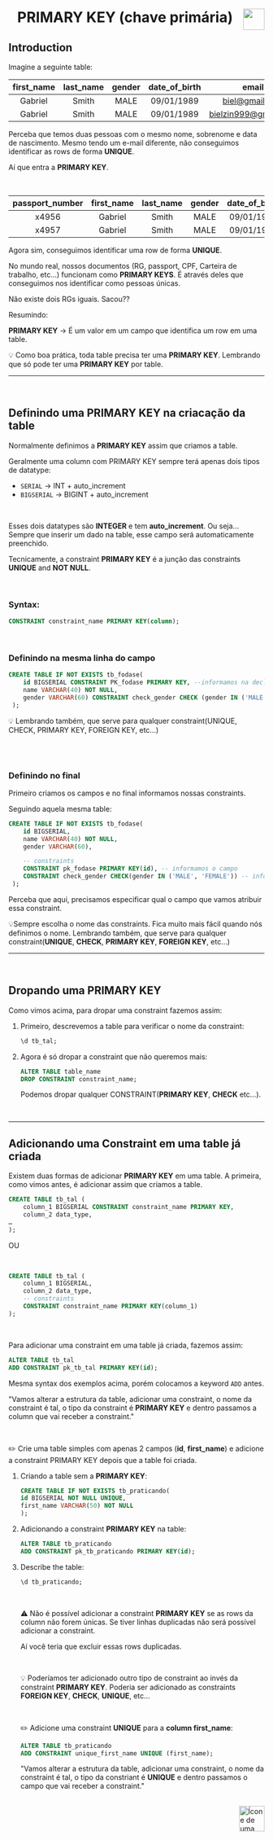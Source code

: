 <h1 align="center"; style="color:">
    PRIMARY KEY (chave primária)
    <img src="https://cdn-icons-png.flaticon.com/512/807/807241.png" width="42px" align="right">
</h1> 

## Introduction


Imagine a seguinte table:

| first_name | last_name | gender | date_of_birth | email |
|:--:|:--:|:--:|:--:|:--:|
| Gabriel | Smith | MALE | 09/01/1989 | biel@gmail.com |
| Gabriel | Smith | MALE | 09/01/1989 | bielzin999@gmail.com |



Perceba que temos duas pessoas com o mesmo nome, sobrenome e data de nascimento. Mesmo tendo um e-mail diferente, não conseguimos identificar as rows de forma **UNIQUE**.

Aí que entra a **PRIMARY KEY**.

<br>

| passport_number | first_name | last_name | gender | date_of_birth | email |
| :---: |:--:|:--:|:--:|:--:|:--:|
| x4956 | Gabriel | Smith | MALE | 09/01/1989 | biel@gmail.com |
| x4957 | Gabriel | Smith | MALE | 09/01/1989 | bielzin999@gmail.com |


Agora sim, conseguimos identificar uma row de forma **UNIQUE**.

No mundo real, nossos documentos (RG, passport, CPF, Carteira de trabalho, etc...) funcionam como **PRIMARY KEYS**. É através deles que conseguimos nos identificar como pessoas únicas.

Não existe dois RGs iguais. Sacou??



Resumindo:

**PRIMARY KEY** -> É um valor em um campo que identifica um row em uma table.

:bulb: Como boa prática, toda table precisa ter uma **PRIMARY KEY**. Lembrando que só pode ter uma **PRIMARY KEY** por table. 

<hr>
<br>

## Definindo uma PRIMARY KEY na criacação da table


Normalmente definimos a **PRIMARY KEY** assim que criamos a table.

Geralmente uma column com PRIMARY KEY sempre terá apenas dois tipos de datatype:

* `SERIAL`  -> INT + auto_increment
* `BIGSERIAL` -> BIGINT + auto_increment

<br>

Esses dois datatypes são **INTEGER** e tem **auto_increment**. Ou seja... Sempre que inserir um dado na table, esse campo será automaticamente preenchido.



Tecnicamente, a constraint **PRIMARY KEY** é a junção das constraints **UNIQUE** and **NOT NULL**.

<br>

### Syntax:

```sql
CONSTRAINT constraint_name PRIMARY KEY(column);
```

<br>

### Definindo na mesma linha do campo


```sql
CREATE TABLE IF NOT EXISTS tb_fodase(
    id BIGSERIAL CONSTRAINT PK_fodase PRIMARY KEY, --informamos na declaracao do campo
    name VARCHAR(40) NOT NULL,
    gender VARCHAR(60) CONSTRAINT check_gender CHECK (gender IN ('MALE', 'FEMALE')) --informamos na declaracao do campo
 );
```
:bulb: Lembrando também, que serve para qualquer constraint(UNIQUE, CHECK, PRIMARY KEY, FOREIGN KEY, etc...)

<br>
<br>

### Definindo no final

Primeiro criamos os campos e no final informamos nossas constraints.

Seguindo aquela mesma table:

```sql
CREATE TABLE IF NOT EXISTS tb_fodase(
    id BIGSERIAL,
    name VARCHAR(40) NOT NULL,
    gender VARCHAR(60),

    -- constraints
    CONSTRAINT pk_fodase PRIMARY KEY(id), -- informamos o campo
    CONSTRAINT check_gender CHECK(gender IN ('MALE', 'FEMALE')) -- informamos direto no check
 ); 
```

Perceba que aqui, precisamos especificar qual o campo que vamos atribuir essa constraint.



💡Sempre escolha o nome das constraints. Fica muito mais fácil quando nós definimos o nome. Lembrando também, que serve para qualquer constraint(**UNIQUE**, **CHECK**, **PRIMARY KEY**, **FOREIGN KEY**, etc...)

<hr>
<br>


## Dropando uma PRIMARY KEY
Como vimos acima, para dropar uma constraint fazemos assim:

1. Primeiro, descrevemos a table para verificar o nome da constraint:

    ```sql
    \d tb_tal;
    ```

2. Agora é só dropar a constraint que não queremos mais:

    ```sql
    ALTER TABLE table_name
    DROP CONSTRAINT constraint_name;
    ```


    Podemos dropar qualquer CONSTRAINT(**PRIMARY KEY**, **CHECK** etc...).

<br>
<hr>



## Adicionando uma Constraint em uma table já criada
Existem duas formas de adicionar **PRIMARY KEY** em uma table. A primeira, como vimos antes, é adicionar assim que criamos a table. 

```sql
CREATE TABLE tb_tal (
    column_1 BIGSERIAL CONSTRAINT constraint_name PRIMARY KEY,
    column_2 data_type,
…
);
```
OU

<br>

```sql
CREATE TABLE tb_tal (
    column_1 BIGSERIAL,
    column_2 data_type,
    -- constraints
    CONSTRAINT constraint_name PRIMARY KEY(column_1)
);
```
<br>

Para adicionar uma constraint em uma table já criada, fazemos assim:


```sql
ALTER TABLE tb_tal 
ADD CONSTRAINT pk_tb_tal PRIMARY KEY(id);
```


Mesma syntax dos exemplos acima, porém colocamos a keyword `ADD` antes.

"Vamos alterar a estrutura da table, adicionar uma constraint, o nome da constraint é tal, o tipo da constraint é **PRIMARY KEY** e dentro passamos a column que vai receber a constraint."

<br>

:pencil2: Crie uma table simples com apenas 2 campos (**id**, **first_name**) e adicione a constraint PRIMARY KEY depois que a table foi criada.


1. Criando a table sem a **PRIMARY KEY**:

    ```sql
    CREATE TABLE IF NOT EXISTS tb_praticando(
    id BIGSERIAL NOT NULL UNIQUE,
    first_name VARCHAR(50) NOT NULL
    );
    ```

2. Adicionando a constraint **PRIMARY KEY** na table:

    ```sql
    ALTER TABLE tb_praticando 
    ADD CONSTRAINT pk_tb_praticando PRIMARY KEY(id);
    ```

3. Describe the table:

    ```sql
    \d tb_praticando;
    ```
    

    <br>

    :warning: Não é possível adicionar a constraint **PRIMARY KEY** se as rows da column não forem únicas. Se tiver linhas duplicadas não será possível adicionar a constraint.

    Aí você teria que excluir essas rows duplicadas.


    <br>

    :bulb: Poderíamos ter adicionado outro tipo de constraint ao invés da constraint **PRIMARY KEY**. Poderia ser adicionado as constraints **FOREIGN KEY**, **CHECK**, **UNIQUE**, etc...

    <br>

    :pencil2: Adicione uma constraint **UNIQUE** para a **column first_name**:

    ```sql
    ALTER TABLE tb_praticando 
    ADD CONSTRAINT unique_first_name UNIQUE (first_name);
    ```

    "Vamos alterar a estrutura da  table, adicionar uma constraint, o nome da constraint é tal, o tipo da constriant é **UNIQUE** e dentro passamos o campo que vai receber a constraint."

<br>

<!-- Next Page Button -->
<a href="https://github.com/lGabrielDev/06.postgreSQL/blob/main/2.praticando/19.foreign_key.md">
    <img alt="Ícone de uma seta apontada para direita, representando um link para a próxima página" src="https://cdn-icons-png.flaticon.com/512/8875/8875266.png" width="50px" height="50px" align="right">
</a>